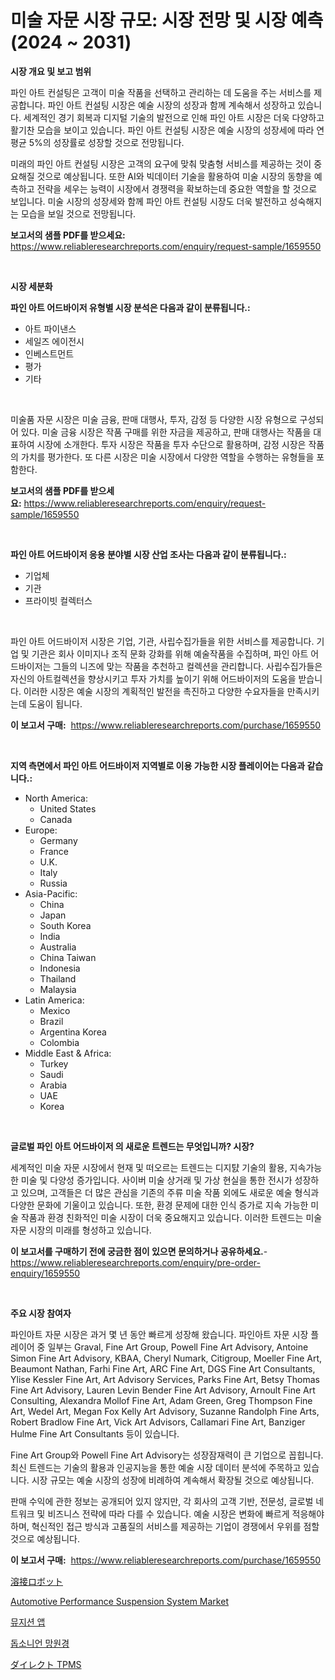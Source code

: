 <p><h1>미술 자문 시장 규모: 시장 전망 및 시장 예측 (2024 ~ 2031)</h1></p><p><strong>시장 개요 및 보고 범위</strong></p>
<p><p>파인 아트 컨설팅은 고객이 미술 작품을 선택하고 관리하는 데 도움을 주는 서비스를 제공합니다. 파인 아트 컨설팅 시장은 예술 시장의 성장과 함께 계속해서 성장하고 있습니다. 세계적인 경기 회복과 디지털 기술의 발전으로 인해 파인 아트 시장은 더욱 다양하고 활기찬 모습을 보이고 있습니다. 파인 아트 컨설팅 시장은 예술 시장의 성장세에 따라 연평균 5%의 성장률로 성장할 것으로 전망됩니다.</p><p>미래의 파인 아트 컨설팅 시장은 고객의 요구에 맞춰 맞춤형 서비스를 제공하는 것이 중요해질 것으로 예상됩니다. 또한 AI와 빅데이터 기술을 활용하여 미술 시장의 동향을 예측하고 전략을 세우는 능력이 시장에서 경쟁력을 확보하는데 중요한 역할을 할 것으로 보입니다. 미술 시장의 성장세와 함께 파인 아트 컨설팅 시장도 더욱 발전하고 성숙해지는 모습을 보일 것으로 전망됩니다.</p></p>
<p><strong>보고서의 샘플 PDF를 받으세요:</strong> <a href="https://www.reliableresearchreports.com/enquiry/request-sample/1659550">https://www.reliableresearchreports.com/enquiry/request-sample/1659550</a></p>
<p>&nbsp;</p>
<p><strong>시장 세분화</strong></p>
<p><strong>파인 아트 어드바이저 유형별 시장 분석은 다음과 같이 분류됩니다.:</strong></p>
<p><ul><li>아트 파이낸스</li><li>세일즈 에이전시</li><li>인베스트먼트</li><li>평가</li><li>기타</li></ul></p>
<p>&nbsp;</p>
<p><p>미술품 자문 시장은 미술 금융, 판매 대행사, 투자, 감정 등 다양한 시장 유형으로 구성되어 있다. 미술 금융 시장은 작품 구매를 위한 자금을 제공하고, 판매 대행사는 작품을 대표하여 시장에 소개한다. 투자 시장은 작품을 투자 수단으로 활용하며, 감정 시장은 작품의 가치를 평가한다. 또 다른 시장은 미술 시장에서 다양한 역할을 수행하는 유형들을 포함한다.</p></p>
<p><strong>보고서의 샘플 PDF를 받으세요:</strong>&nbsp;<a href="https://www.reliableresearchreports.com/enquiry/request-sample/1659550">https://www.reliableresearchreports.com/enquiry/request-sample/1659550</a></p>
<p>&nbsp;</p>
<p><strong> 파인 아트 어드바이저 응용 분야별 시장 산업 조사는 다음과 같이 분류됩니다.:</strong></p>
<p><ul><li>기업체</li><li>기관</li><li>프라이빗 컬렉터스</li></ul></p>
<p>&nbsp;</p>
<p><p>파인 아트 어드바이저 시장은 기업, 기관, 사립수집가들을 위한 서비스를 제공합니다. 기업 및 기관은 회사 이미지나 조직 문화 강화를 위해 예술작품을 수집하며, 파인 아트 어드바이저는 그들의 니즈에 맞는 작품을 추천하고 컬렉션을 관리합니다. 사립수집가들은 자신의 아트컬렉션을 향상시키고 투자 가치를 높이기 위해 어드바이저의 도움을 받습니다. 이러한 시장은 예술 시장의 계획적인 발전을 촉진하고 다양한 수요자들을 만족시키는데 도움이 됩니다.</p></p>
<p><strong>이 보고서 구매:</strong>&nbsp; <a href="https://www.reliableresearchreports.com/purchase/1659550">https://www.reliableresearchreports.com/purchase/1659550</a></p>
<p>&nbsp;</p>
<p><strong>지역 측면에서 파인 아트 어드바이저 지역별로 이용 가능한 시장 플레이어는 다음과 같습니다.:</strong></p>
<p><ul>
    <li>
        North America:
        <ul>
            <li>United States</li>
            <li>Canada</li>
        </ul>
    </li>
    <li>
        Europe:
        <ul>
            <li>Germany</li>
            <li>France</li>
            <li>U.K.</li>
            <li>Italy</li>
            <li>Russia</li>
        </ul>
    </li>
    <li>
        Asia-Pacific:
        <ul>
            <li>China</li>
            <li>Japan</li>
            <li>South Korea</li>
            <li>India</li>
            <li>Australia</li>
            <li>China Taiwan</li>
            <li>Indonesia</li>
            <li>Thailand</li>
            <li>Malaysia</li>
        </ul>
    </li>
    <li>
        Latin America:
        <ul>
            <li>Mexico</li>
            <li>Brazil</li>
            <li>Argentina Korea</li>
            <li>Colombia</li>
        </ul>
    </li>
    <li>
        Middle East & Africa:
        <ul>
            <li>Turkey</li>
            <li>Saudi</li>
            <li>Arabia</li>
            <li>UAE</li>
            <li>Korea</li>
        </ul>
    </li>
    </ul></p>
<p>&nbsp;</p>
<p><strong>글로벌 파인 아트 어드바이저 의 새로운 트렌드는 무엇입니까? 시장?</strong></p>
<p><p>세계적인 미술 자문 시장에서 현재 및 떠오르는 트렌드는 디지턄 기술의 활용, 지속가능한 미술 및 다양성 증가입니다. 사이버 미술 상거래 및 가상 현실을 통한 전시가 성장하고 있으며, 고객들은 더 많은 관심을 기존의 주류 미술 작품 외에도 새로운 예술 형식과 다양한 문화에 기울이고 있습니다. 또한, 환경 문제에 대한 인식 증가로 지속 가능한 미술 작품과 환경 친화적인 미술 시장이 더욱 중요해지고 있습니다. 이러한 트렌드는 미술 자문 시장의 미래를 형성하고 있습니다.</p></p>
<p><strong>이 보고서를 구매하기 전에 궁금한 점이 있으면 문의하거나 공유하세요.</strong>- <a href="https://www.reliableresearchreports.com/enquiry/pre-order-enquiry/1659550">https://www.reliableresearchreports.com/enquiry/pre-order-enquiry/1659550</a></p>
<p>&nbsp;</p>
<p><strong>주요 시장 참여자</strong></p>
<p><p>파인아트 자문 시장은 과거 몇 년 동안 빠르게 성장해 왔습니다. 파인아트 자문 시장 플레이어 중 일부는 Graval, Fine Art Group, Powell Fine Art Advisory, Antoine Simon Fine Art Advisory, KBAA, Cheryl Numark, Citigroup, Moeller Fine Art, Beaumont Nathan, Farhi Fine Art, ARC Fine Art, DGS Fine Art Consultants, Ylise Kessler Fine Art, Art Advisory Services, Parks Fine Art, Betsy Thomas Fine Art Advisory, Lauren Levin Bender Fine Art Advisory, Arnoult Fine Art Consulting, Alexandra Mollof Fine Art, Adam Green, Greg Thompson Fine Art, Wedel Art, Megan Fox Kelly Art Advisory, Suzanne Randolph Fine Arts, Robert Bradlow Fine Art, Vick Art Advisors, Callamari Fine Art, Banziger Hulme Fine Art Consultants 등이 있습니다.</p><p>Fine Art Group와 Powell Fine Art Advisory는 성장잠재력이 큰 기업으로 꼽힙니다. 최신 트렌드는 기술의 활용과 인공지능을 통한 예술 시장 데이터 분석에 주목하고 있습니다. 시장 규모는 예술 시장의 성장에 비례하여 계속해서 확장될 것으로 예상됩니다.</p><p>판매 수익에 관한 정보는 공개되어 있지 않지만, 각 회사의 고객 기반, 전문성, 글로벌 네트워크 및 비즈니스 전략에 따라 다를 수 있습니다. 예술 시장은 변화에 빠르게 적응해야 하며, 혁신적인 접근 방식과 고품질의 서비스를 제공하는 기업이 경쟁에서 우위를 점할 것으로 예상됩니다.</p></p>
<p><strong>이 보고서 구매:</strong>&nbsp;&nbsp;<a href="https://www.reliableresearchreports.com/purchase/1659550">https://www.reliableresearchreports.com/purchase/1659550</a></p>
<p><p><a href="https://medium.com/@lucasrandall2020/%E6%BA%B6%E6%8E%A5%E3%83%AD%E3%83%9C%E3%83%83%E3%83%88%E5%B8%82%E5%A0%B4%E3%81%A7%E3%81%AF-%E5%B8%82%E5%A0%B4%E3%82%B7%E3%82%A7%E3%82%A2-%E5%B8%82%E5%A0%B4%E3%83%88%E3%83%AC%E3%83%B3%E3%83%89-%E5%B8%82%E5%A0%B4%E6%88%90%E9%95%B7%E3%81%AB%E9%96%A2%E3%81%99%E3%82%8B%E6%83%85%E5%A0%B1%E3%81%8C%E6%8F%90%E4%BE%9B%E3%81%95%E3%82%8C%E3%81%BE%E3%81%99-e4489dee59d0">溶接ロボット</a></p><p><a href="https://issuu.com/reportprime-2/docs/automotive-performance-suspension-system-market-si">Automotive Performance Suspension System Market</a></p><p><a href="https://github.com/Maeennan456456/Market-Research-Report-List-1/blob/main/908452212709.md">뮤지션 앱</a></p><p><a href="https://github.com/vsap75a286l/Market-Research-Report-List-1/blob/main/315722012708.md">돕소니언 망원경</a></p><p><a href="https://github.com/joaejkdzgyljvo6/Market-Research-Report-List-1/blob/main/253718313761.md">ダイレクト TPMS</a></p></p>
